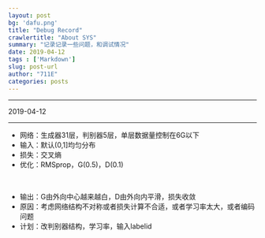 ```yaml
---
layout: post
bg: 'dafu.png'
title: "Debug Record"
crawlertitle: "About SYS"
summary: "记录记录一些问题，和调试情况"
date: 2019-04-12
tags : ['Markdown']
slug: post-url
author: "711E"
categories: posts
---
```


***

2019-04-12

---
* 网络：生成器31层，判别器5层，单层数据量控制在6G以下
* 输入：默认(0,1]均匀分布
* 损失：交叉熵
* 优化：RMSprop，G(0.5)，D(0.1)

&nbsp;

* 输出：G由外向中心越来越白，D由外向内平滑，损失收敛
* 原因：考虑网络结构不对称或者损失计算不合适，或者学习率太大，或者编码问题
* 计划：改判别器结构，学习率，输入labelid
